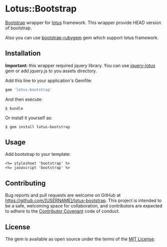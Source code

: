 # Lotus::Bootstrap
[Bootstrap](getbootstrap.com) wrapper for [lotus](lotusrb.org) framework.
This wrapper provide HEAD version of bootstrap.

Also you can use [bootstrap-rubygem](https://github.com/twbs/bootstrap-rubygem) gem which support lotus framework.

## Installation
**Important:** this wrapper required jquery library.
You can use [jquery-lotus](https://github.com/Nerian/jquery-lotus) gem or add jquery.js to you assets directory.

Add this line to your application's Gemfile:

``` ruby
gem 'lotus-bootstrap'
```

And then execute:

    $ bundle

Or install it yourself as:

    $ gem install lotus-bootstrap

## Usage
Add bootstrap to your template:

``` erb
<%= stylesheet 'bootstrap' %>
<%= javascript 'bootstrap' %>
```

## Contributing
Bug reports and pull requests are welcome on GitHub at https://github.com/[USERNAME]/lotus-bootstrap. This project is intended to be a safe, welcoming space for collaboration, and contributors are expected to adhere to the [Contributor Covenant](http://contributor-covenant.org) code of conduct.


## License
The gem is available as open source under the terms of the [MIT License](http://opensource.org/licenses/MIT).
